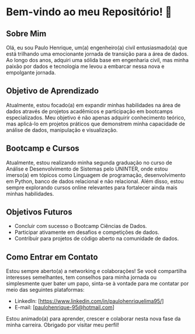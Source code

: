 # Bem-vindo ao meu Repositório! 👋

## Sobre Mim

Olá, eu sou Paulo Henrique, um(a) engenheiro(a) civil entusiasmado(a) que está trilhando uma emocionante jornada de transição para a área de dados. Ao longo dos anos, adquiri uma sólida base em engenharia civil, mas minha paixão por dados e tecnologia me levou a embarcar nessa nova e empolgante jornada.

## Objetivo de Aprendizado

Atualmente, estou focado(a) em expandir minhas habilidades na área de dados através de projetos acadêmicos e participação em bootcamps especializados. Meu objetivo é não apenas adquirir conhecimento teórico, mas aplicá-lo em projetos práticos que demonstrem minha capacidade de análise de dados, manipulação e visualização.

## Bootcamp e Cursos

Atualmente, estou realizando minha segunda graduação no curso de Análise e Desenvolvimento de Sistemas pelo UNINTER, onde estou imerso(a) em tópicos como Linguagem de programação, desenvolvimento em Python, banco de dados relacional e não relacional. Além disso, estou sempre explorando cursos online relevantes para fortalecer ainda mais minhas habilidades.

## Objetivos Futuros

- Concluir com sucesso o Bootcamp Ciências de Dados.
- Participar ativamente em desafios e competições de dados.
- Contribuir para projetos de código aberto na comunidade de dados.

## Como Entrar em Contato

Estou sempre aberto(a) a networking e colaborações! Se você compartilha interesses semelhantes, tem conselhos para minha jornada ou simplesmente quer bater um papo, sinta-se à vontade para me contatar por meio das seguintes plataformas:
- LinkedIn: [https://www.linkedin.com/in/paulohenriquelima95/]
- E-mail: [paulohenrique-95@hotmail.com]

Estou animado(a) para aprender, crescer e colaborar nesta nova fase da minha carreira. Obrigado por visitar meu perfil!
